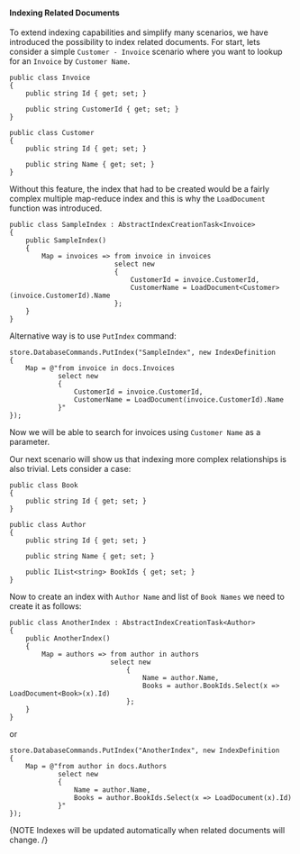 ﻿#### Indexing Related Documents

To extend indexing capabilities and simplify many scenarios, we have introduced the possibility to index related documents. 
For start, lets consider a simple `Customer - Invoice` scenario where you want to lookup for an `Invoice` by `Customer Name`.

	public class Invoice
	{
	    public string Id { get; set; }
	 
	    public string CustomerId { get; set; }
	}
	 
	public class Customer
	{
	    public string Id { get; set; }
	 
	    public string Name { get; set; }
	}

Without this feature, the index that had to be created would be a fairly complex multiple map-reduce index and this is why the `LoadDocument` function was introduced.

	public class SampleIndex : AbstractIndexCreationTask<Invoice>
	{
	    public SampleIndex()
	    {
	        Map = invoices => from invoice in invoices
	                          select new
	                          {
	                              CustomerId = invoice.CustomerId,
	                              CustomerName = LoadDocument<Customer>(invoice.CustomerId).Name
	                          };
	    }
	}

Alternative way is to use `PutIndex` command:

	store.DatabaseCommands.PutIndex("SampleIndex", new IndexDefinition
	{
	    Map = @"from invoice in docs.Invoices
	            select new
	            {
	                CustomerId = invoice.CustomerId,
	                CustomerName = LoadDocument(invoice.CustomerId).Name
	            }"
	});

Now we will be able to search for invoices using `Customer Name` as a parameter.

Our next scenario will show us that indexing more complex relationships is also trivial. Lets consider a case:

	public class Book
	{
	    public string Id { get; set; }
	}
	 
	public class Author
	{
	    public string Id { get; set; }
	 
	    public string Name { get; set; }
	 
	    public IList<string> BookIds { get; set; }
	}

Now to create an index with `Author Name` and list of `Book Names` we need to create it as follows:

	public class AnotherIndex : AbstractIndexCreationTask<Author>
	{
	    public AnotherIndex()
	    {
	        Map = authors => from author in authors
	                         select new
	                             {
	                                 Name = author.Name,
	                                 Books = author.BookIds.Select(x => LoadDocument<Book>(x).Id)
	                             };
	    }
	}

or

	store.DatabaseCommands.PutIndex("AnotherIndex", new IndexDefinition
	{
	    Map = @"from author in docs.Authors
	            select new
	            {
	                Name = author.Name,
	                Books = author.BookIds.Select(x => LoadDocument(x).Id)
	            }"
	});

{NOTE Indexes will be updated automatically when related documents will change. /}